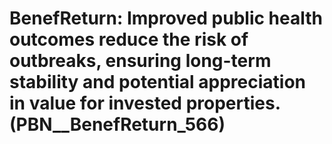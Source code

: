 # BenefReturn: __Improved public health outcomes reduce the risk of outbreaks, ensuring long-term stability and potential appreciation in value for invested properties.__ (PBN__BenefReturn_566)

